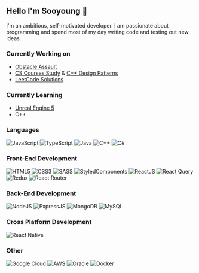 ## **Hello I'm Sooyoung 👋**

I'm an ambitious, self-motivated developer. I am passionate about programming and spend most of my day writing code and testing out new ideas.


### Currently Working on 

- [Obstacle Assault](https://github.com/soooooyoung/obstacle-assault)
- [CS Courses Study](https://github.com/soooooyoung/cs-courses) & [C++ Design Patterns](https://github.com/soooooyoung/design-patterns-cpp)
- [LeetCode Solutions](https://github.com/soooooyoung/leetcode)

### Currently Learning

- [Unreal Engine 5](https://www.unrealengine.com/ko/unreal-engine-5)
- C++

### Languages

![JavaScript](https://img.shields.io/badge/JavaScript-F7DF1E?style=flat-square&logo=javascript&logoColor=black)
![TypeScript](https://img.shields.io/badge/Typescript-2f74c0?style=flat-square&logo=typescript&logoColor=white)
![Java](https://img.shields.io/badge/java-%23ED8B00.svg?style=flat-square&logo=java&logoColor=white)
![C++](https://img.shields.io/badge/c++-%2300599C.svg?style=flat-square&logo=c%2B%2B&logoColor=white)
![C#](https://img.shields.io/badge/c%23-%23239120.svg?style=flat-square&logo=c-sharp&logoColor=white)

### Front-End Development

![HTML5](https://img.shields.io/badge/HTML5-E34F26?style=flat-square&logo=html5&logoColor=white)
![CSS3](https://img.shields.io/badge/CSS3-1572B6?style=flat-square&logo=css3&logoColor=white)
![SASS](https://img.shields.io/badge/Sass-CC6699?style=flat-square&logo=sass&logoColor=white)
![StyledComponents](https://img.shields.io/badge/Styled%20Components-d06ebe?style=flat-square&logo=styled-components&logoColor=white)
![ReactJS](https://img.shields.io/badge/React-20232A?style=flat-square&logo=react&logoColor=61DAFB)
![React Query](https://img.shields.io/badge/-React%20Query-FF4154?style=flat-square&logo=react%20query&logoColor=white)
![Redux](https://img.shields.io/badge/Redux-593D88?style=flat-square&logo=redux&logoColor=white)
![React Router](https://img.shields.io/badge/React_Router-CA4245?style=flat-square&logo=react-router&logoColor=white)

### Back-End Development

![NodeJS](https://img.shields.io/badge/Node.js-43853D?style=flat-square&logo=node.js&logoColor=white)
![ExpressJS](https://img.shields.io/badge/express.js-%23404d59.svg?style=flat-square&logo=express&logoColor=%2361DAFB)
![MongoDB](https://img.shields.io/badge/MongoDB-4EA94B?style=flat-square&logo=mongodb&logoColor=white)
![MySQL](https://img.shields.io/badge/mysql-00758F.svg?style=flat-square&logo=mysql&logoColor=white)

### Cross Platform Development

![React Native](https://img.shields.io/badge/react_native-%2320232a.svg?style=flat-square&logo=react&logoColor=%2361DAFB)

### Other

![Google Cloud](https://img.shields.io/badge/GoogleCloud-%234285F4.svg?style=flat-square&logo=google-cloud&logoColor=white)
![AWS](https://img.shields.io/badge/AWS-%23FF9900.svg?style=flat-square&logo=amazon-aws&logoColor=white)
![Oracle](https://img.shields.io/badge/Oracle-F80000?style=flat-square&logo=oracle&logoColor=white)
![Docker](https://img.shields.io/badge/docker-%230db7ed.svg?style=flat-square&logo=docker&logoColor=white)
